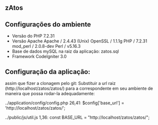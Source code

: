 ## zAtos

## Configurações do ambiente

 - Versão do PHP 7.2.31
 - Versão Apache	Apache / 2.4.43 (Unix) OpenSSL / 1.1.1g PHP / 7.2.31 mod_perl / 2.0.8-dev Perl / v5.16.3
 - Base de dados mySQL na raiz da aplicação: zatos.sql
 - Framework CodeIgniter 3.0

## Configuração da aplicação:

assim que fizer a clonagem pelo git:
Substituir a url raiz (http://localhost/zatos/zatos/) para a correspondente em seu ambiente de maneira que possa rodar-la adequadamente:

../application/config/config.php 26,41: $config['base_url'] = 'http://localhost/zatos/zatos/';


../public/js/util.js 1,36: const BASE_URL = "http://localhost/zatos/zatos/"; 